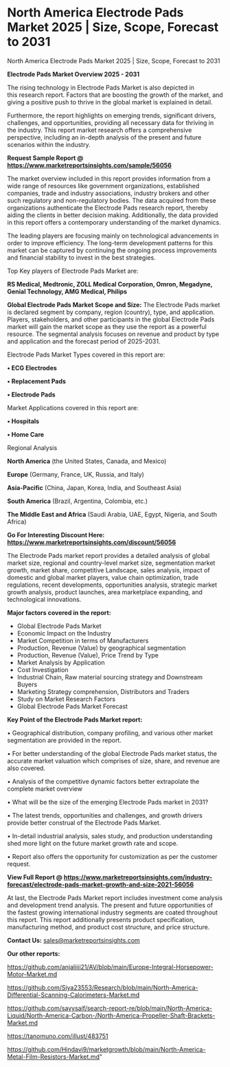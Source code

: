 # North America Electrode Pads Market 2025 | Size, Scope, Forecast to 2031
 North America Electrode Pads Market 2025 | Size, Scope, Forecast to 2031

<Strong> Electrode Pads Market Overview 2025 - 2031</strong>

The rising technology in Electrode Pads Market is also depicted in this research report. Factors that are boosting the growth of the market, and giving a positive push to thrive in the global market is explained in detail.

Furthermore, the report highlights on emerging trends, significant drivers, challenges, and opportunities, providing all necessary data for thriving in the industry. This report market research offers a comprehensive perspective, including an in-depth analysis of the present and future scenarios within the industry.

<strong>Request Sample Report @ <a href=https://www.marketreportsinsights.com/sample/56056>https://www.marketreportsinsights.com/sample/56056</a></strong>

The market overview included in this report provides information from a wide range of resources like government organizations, established companies, trade and industry associations, industry brokers and other such regulatory and non-regulatory bodies. The data acquired from these organizations authenticate the Electrode Pads research report, thereby aiding the clients in better decision making. Additionally, the data provided in this report offers a contemporary understanding of the market dynamics.

The leading players are focusing mainly on technological advancements in order to improve efficiency. The long-term development patterns for this market can be captured by continuing the ongoing process improvements and financial stability to invest in the best strategies.

Top Key players of Electrode Pads Market are:

<strong>RS Medical, Medtronic, ZOLL Medical Corporation, Omron, Megadyne, Genial Technology, AMG Medical, Philips</strong>

<strong><b>Global Electrode Pads Market Scope and Size:</b></strong>
The Electrode Pads market is declared segment by company, region (country), type, and application. Players, stakeholders, and other participants in the global Electrode Pads market will gain the market scope as they use the report as a powerful resource. The segmental analysis focuses on revenue and product by type and application and the forecast period of 2025-2031.

Electrode Pads Market Types covered in this report are:

<strong>• ECG Electrodes

• Replacement Pads

• Electrode Pads</strong>

Market Applications covered in this report are:

<strong>• Hospitals

• Home Care</strong> 

Regional Analysis

<strong>North America</strong> (the United States, Canada, and Mexico)

<strong>Europe</strong> (Germany, France, UK, Russia, and Italy)

<strong>Asia-Pacific</strong> (China, Japan, Korea, India, and Southeast Asia)

<strong>South America</strong> (Brazil, Argentina, Colombia, etc.)

<strong>The Middle East and Africa</strong> (Saudi Arabia, UAE, Egypt, Nigeria, and South Africa)

<strong>Go For Interesting Discount Here: <a href=https://www.marketreportsinsights.com/discount/56056>https://www.marketreportsinsights.com/discount/56056</a></strong>

The Electrode Pads market report provides a detailed analysis of global market size, regional and country-level market size, segmentation market growth, market share, competitive Landscape, sales analysis, impact of domestic and global market players, value chain optimization, trade regulations, recent developments, opportunities analysis, strategic market growth analysis, product launches, area marketplace expanding, and technological innovations.

<strong><b>Major factors covered in the report:</b></strong>
<ul>
  <li>Global Electrode Pads Market </li>
  <li>Economic Impact on the Industry</li>
  <li>Market Competition in terms of Manufacturers</li>
  <li>Production, Revenue (Value) by geographical segmentation</li>
  <li>Production, Revenue (Value), Price Trend by Type</li>
  <li>Market Analysis by Application</li>
  <li>Cost Investigation</li>
  <li>Industrial Chain, Raw material sourcing strategy and Downstream Buyers</li>
  <li>Marketing Strategy comprehension, Distributors and Traders</li>
  <li>Study on Market Research Factors</li>
  <li>Global Electrode Pads Market Forecast</li>
</ul>

<strong><b>Key Point of the Electrode Pads Market report:</b></strong>

• Geographical distribution, company profiling, and various other market segmentation are provided in the report.

• For better understanding of the global Electrode Pads market status, the accurate market valuation which comprises of size, share, and revenue are also covered.

• Analysis of the competitive dynamic factors better extrapolate the complete market overview

• What will be the size of the emerging Electrode Pads market in 2031?

• The latest trends, opportunities and challenges, and growth drivers provide better construal of the Electrode Pads Market.

• In-detail industrial analysis, sales study, and production understanding shed more light on the future market growth rate and scope.

• Report also offers the opportunity for customization as per the customer request.

<strong><b>View Full Report @ <a href=https://www.marketreportsinsights.com/industry-forecast/electrode-pads-market-growth-and-size-2021-56056>https://www.marketreportsinsights.com/industry-forecast/electrode-pads-market-growth-and-size-2021-56056</a></b></strong>


At last, the Electrode Pads Market report includes investment come analysis and development trend analysis. The present and future opportunities of the fastest growing international industry segments are coated throughout this report. This report additionally presents product specification, manufacturing method, and product cost structure, and price structure.

<strong>Contact Us:</strong>
sales@marketreportsinsights.com

<strong>Our other reports:</strong>

<a href=https://github.com/anjaliiii21/AV/blob/main/Europe-Integral-Horsepower-Motor-Market.md>https://github.com/anjaliiii21/AV/blob/main/Europe-Integral-Horsepower-Motor-Market.md</a>

<a href=https://github.com/Siya23553/Research/blob/main/North-America-Differential-Scanning-Calorimeters-Market.md>https://github.com/Siya23553/Research/blob/main/North-America-Differential-Scanning-Calorimeters-Market.md</a>

<a href=https://github.com/sayysaif/search-report-re/blob/main/North-America-Liquid/North-America-Carbon-/North-America-Propeller-Shaft-Brackets-Market.md>https://github.com/sayysaif/search-report-re/blob/main/North-America-Liquid/North-America-Carbon-/North-America-Propeller-Shaft-Brackets-Market.md</a>

<a href=https://tanomuno.com/illust/483751>https://tanomuno.com/illust/483751</a>

<a href=https://github.com/Hindavi9/marketgrowth/blob/main/North-America-Metal-Film-Resistors-Market.md>https://github.com/Hindavi9/marketgrowth/blob/main/North-America-Metal-Film-Resistors-Market.md</a>"
